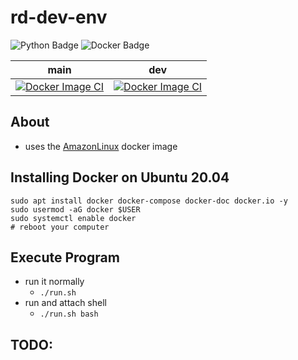 # rd-dev-env
![Python Badge](https://img.shields.io/badge/Python-3.6.5-informational?style=plastic&logo=python&logoColor=green&color=green)
![Docker Badge](https://img.shields.io/badge/Docker-amazonlinux-informational?style=plastic&logo=docker&logoColor=blue&color=blue)

| main | dev |
|------|-----|
| [![Docker Image CI](https://github.com/mattwhite180/rd-dev-env/actions/workflows/docker.yml/badge.svg?branch=main)](https://github.com/mattwhite180/rd-dev-env/actions/workflows/docker.yml) | [![Docker Image CI](https://github.com/mattwhite180/rd-dev-env/actions/workflows/docker.yml/badge.svg?branch=dev)](https://github.com/mattwhite180/rd-dev-env/actions/workflows/docker.yml) |


## About
* uses the [AmazonLinux](https://hub.docker.com/_/amazonlinux) docker image

## Installing Docker on Ubuntu 20.04
```
sudo apt install docker docker-compose docker-doc docker.io -y
sudo usermod -aG docker $USER
sudo systemctl enable docker
# reboot your computer
```

## Execute Program
* run it normally
	* `./run.sh`
* run and attach shell
	* `./run.sh bash`
## TODO:

